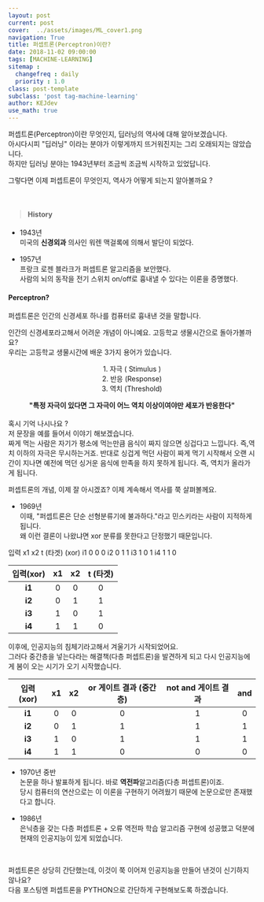 ```yaml
---
layout: post
current: post
cover:  ../assets/images/ML_cover1.png
navigation: True
title: 퍼셉트론(Perceptron)이란?
date: 2018-11-02 09:00:00
tags: [MACHINE-LEARNING]
sitemap :
  changefreq : daily
  priority : 1.0
class: post-template
subclass: 'post tag-machine-learning'
author: KEJdev
use_math: true
---  
```


퍼셉트론(Perceptron)이란 무엇인지, 딥러닝의 역사에 대해 알아보겠습니다.  
아시다시피 "딥러닝" 이라는 분야가 이렇게까지 뜨거워진지는 그리 오래되지는 않았습니다.  
하지만 딥러닝 분야는 1943년부터 조금씩 조금씩 시작하고 있었답니다.  

그렇다면 이제 퍼셉트론이 무엇인지, 역사가 어떻게 되는지 알아볼까요 ?  

<br>  




> #### History  

- 1943년  
미국의 **신경외과** 의사인 워렌 맥걸록에 의해서 발단이 되었다.   


- 1957년  
프랑크 로젠 블라크가 퍼셉트론 알고리즘을 보안했다.  
사람의 뇌의 동작을 전기 스위치 on/off로 흉내낼 수 있다는 이론을 증명했다.  

#### **Perceptron?**  
퍼셉트론은 인간의 신경세포 하나를 컴퓨터로 흉내낸 것을 말합니다.  

인간의 신경세포라고해서 어려운 개념이 아니예요. 고등학교 생물시간으로 돌아가볼까요?  
우리는 고등학교 생물시간에 배운 3가지 용어가 있습니다.  

<center>1. 자극 ( Stimulus )  </center>
<center>2. 반응 (Response)</center>
<center>3. 역치 (Threshold)</center>

**<center>"특정 자극이 있다면 그 자극이 어느 역치 이상이여야만 세포가 반응한다"</center>**  
혹시 기억 나시나요 ?  
저 문장을 예를 들어서 이야기 해보겠습니다.   
짜게 먹는 사람은 자기가 평소에 먹는만큼 음식이 짜지 않으면 싱겁다고 느낍니다. 즉,역치 이하의 자극은 무시하는거죠. 반대로 싱겁게 먹던 사람이 짜게 먹기 시작해서 오랜 시간이 지나면 예전에 먹던 싱거운 음식에 만족을 하지 못하게 됩니다. 즉, 역치가 올라가게 됩니다.  

퍼셉트론의 개념, 이제 잘 아시겠죠? 이제 계속해서 역사를 쭉 살펴볼께요.  

- 1969년  
이때, "퍼셉트론은 단순 선형분류기에 불과하다."라고 민스키라는 사람이 지적하게 됩니다.   
왜 이런 결론이 나왔냐면 xor 분류를 못한다고 단정했기 때문입니다.  

입력 	x1	x2	t (타겟)
		(xor)
		i1	0	0	0
		i2	0	1	1
		i3	1	0	1
		i4	1	1	0


|  <center>입력(xor)</center> |  <center> x1 </center> | <center> x2 </center> | <center> t (타겟)</center> | 
|:--------:|:--------:|:--------:|:--------:|
|**i1**|0|0|0|
|**i2**|0|1|1|
|**i3**|1|0|1|
|**i4**|1|1|0|

이후에, 인공지능의 침체기라고해서 겨울기가 시작되었어요.  
그러다 중간층을 넣는다라는 해결책(다층 퍼셉트론)을 발견하게 되고 다시 인공지능에게 봄이 오는 시기가 오기 시작했습니다.  

|<center>입력(xor)</center>|<center> x1 </center>|<center> x2 </center>|<center> or 게이트 결과 (중간층) </center> | <center> not and 게이트 결과 </center> |<center> and </center> | 
|:--------:|:--------:|:--------:|:--------:|:--------:|:--------:|
|**i1**|0|0|0|1|0|
|**i2**|0|1|1|1|1|
|**i3**|1|0|1|1|1|
|**i4**|1|1|0|0|0|  


- 1970년 중반  
논문을 하나 발표하게 됩니다. 바로 **역전파**알고리즘(다층 퍼셉트론)이죠.  
당시 컴퓨터의 연산으로는 이 이론을 구현하기 어려웠기 때문에 논문으로만 존재했다고 합니다.  

- 1986년  
은닉층을 갖는 다층 퍼셉트론 + 오류 역전파 학습 알고리즘 구현에 성공했고 덕분에 현재의 인공지능이 있게 되었습니다. 


<br>



퍼셉트론은 상당히 간단했는데, 이것이 쭉 이어져 인공지능을 만들어 낸것이 신기하지 않나요?  
다음 포스팅엔 퍼셉트론을 PYTHON으로 간단하게 구현해보도록 하겠습니다. 